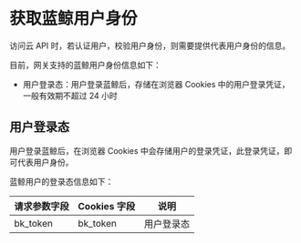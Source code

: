 # 获取蓝鲸用户身份

访问云 API 时，若认证用户，校验用户身份，则需要提供代表用户身份的信息。

目前，网关支持的蓝鲸用户身份信息如下：
- 用户登录态：用户登录蓝鲸后，存储在浏览器 Cookies 中的用户登录凭证，一般有效期不超过 24 小时

## 用户登录态

用户登录蓝鲸后，在浏览器 Cookies 中会存储用户的登录凭证，此登录凭证，即可代表用户身份。

蓝鲸用户的登录态信息如下：

| 请求参数字段 | Cookies 字段 | 说明 |
|----------|--------------|------|
| bk_token | bk_token | 用户登录态 |
